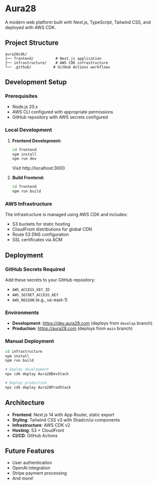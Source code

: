 # Aura28

A modern web platform built with Next.js, TypeScript, Tailwind CSS, and deployed with AWS CDK.

## Project Structure

```
aura28cdk/
├── frontend/          # Next.js application
├── infrastructure/    # AWS CDK infrastructure
└── .github/          # GitHub Actions workflows
```

## Development Setup

### Prerequisites
- Node.js 20.x
- AWS CLI configured with appropriate permissions
- GitHub repository with AWS secrets configured

### Local Development

1. **Frontend Development:**
   ```bash
   cd frontend
   npm install
   npm run dev
   ```
   Visit http://localhost:3000

2. **Build Frontend:**
   ```bash
   cd frontend
   npm run build
   ```

### AWS Infrastructure

The infrastructure is managed using AWS CDK and includes:
- S3 buckets for static hosting
- CloudFront distributions for global CDN
- Route 53 DNS configuration
- SSL certificates via ACM

## Deployment

### GitHub Secrets Required
Add these secrets to your GitHub repository:
- `AWS_ACCESS_KEY_ID`
- `AWS_SECRET_ACCESS_KEY`
- `AWS_REGION` (e.g., us-east-1)

### Environments
- **Development**: https://dev.aura28.com (deploys from `develop` branch)
- **Production**: https://aura28.com (deploys from `main` branch)

### Manual Deployment
```bash
cd infrastructure
npm install
npm run build

# Deploy development
npx cdk deploy Aura28DevStack

# Deploy production
npx cdk deploy Aura28ProdStack
```

## Architecture

- **Frontend**: Next.js 14 with App Router, static export
- **Styling**: Tailwind CSS v3 with Shadcn/ui components
- **Infrastructure**: AWS CDK v2
- **Hosting**: S3 + CloudFront
- **CI/CD**: GitHub Actions

## Future Features
- User authentication
- OpenAI integration
- Stripe payment processing
- And more!